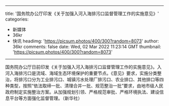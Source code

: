 
---
title: '国务院办公厅印发《关于加强入河入海排污口监督管理工作的实施意见》'
categories: 
 - 新媒体
 - 36kr
 - 快讯
headimg: 'https://picsum.photos/400/300?random=8073'
author: 36kr
comments: false
date: Wed, 02 Mar 2022 11:23:14 GMT
thumbnail: 'https://picsum.photos/400/300?random=8073'
---

<div>   
国务院办公厅日前印发《关于加强入河入海排污口监督管理工作的实施意见》。入河入海排污口是流域、海域生态环境保护的重要节点。《意见》要求，实施分类整治，将排污口分为工业排污口、城镇污水处理厂排污口、农业排口、其他排口等四种类型，按照“依法取缔一批、清理合并一批、规范整治一批”要求，由地市级人民政府制定实施整治方案。从加强规划引领、严格规范审批、严格环境执法、建设信息平台等方面强化监督管理。（新华社）  
</div>
            